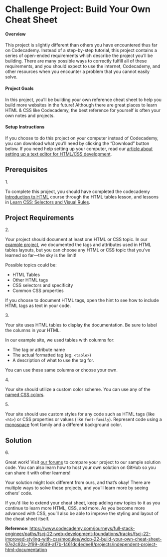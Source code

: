 # Challenge Project: Build Your Own Cheat Sheet

#### Overview

This project is slightly different than others you have encountered thus
far on Codecademy. Instead of a step-by-step tutorial, this project
contains a series of open-ended requirements which describe the project
you’ll be building. There are many possible ways to correctly fulfill
all of these requirements, and you should expect to use the internet,
Codecademy, and other resources when you encounter a problem that you
cannot easily solve.

#### Project Goals

In this project, you’ll be building your own reference cheat sheet to
help you build more websites in the future! Although there are great
places to learn HTML & CSS like Codecademy, the best reference for
yourself is often your own notes and projects.

#### Setup Instructions

If you choose to do this project on your computer instead of Codecademy,
you can download what you’ll need by clicking the “Download” button
below. If you need help setting up your computer, read our
<a href="https://www.codecademy.com/articles/visual-studio-code"
class="e14vpv2g1 gamut-xro1w8-ResetElement-Anchor-AnchorBase e1bhhzie0"
target="_blank">article about setting up a text editor for HTML/CSS
development</a>.

## Prerequisites

1\.

To complete this project, you should have completed the codecademy
<a href="https://www.codecademy.com/learn/learn-html"
class="e14vpv2g1 gamut-xro1w8-ResetElement-Anchor-AnchorBase e1bhhzie0"
target="_blank">Introduction to HTML</a> course through the HTML tables
lesson, and lessons in
<a href="https://www.codecademy.com/learn/learn-css"
class="e14vpv2g1 gamut-xro1w8-ResetElement-Anchor-AnchorBase e1bhhzie0"
target="_blank">Learn CSS: Selectors and Visual Rules</a>.

## Project Requirements

2\.

Your project should document at least one HTML or CSS topic. In our <a
href="https://content.codecademy.com/PRO/independent-practice-projects/html-css-cheat-sheet/example/index.html"
class="e14vpv2g1 gamut-xro1w8-ResetElement-Anchor-AnchorBase e1bhhzie0"
target="_blank" rel="noopener">example project</a>, we documented the
tags and attributes used in HTML tables layouts, but you can choose any
HTML or CSS topic that you’ve learned so far—the sky is the limit!

Possible topics could be:

- HTML Tables
- Other HTML tags
- CSS selectors and specificity
- Common CSS properties

If you choose to document HTML tags, open the hint to see how to include
HTML tags as text in your code.

3\.

Your site uses HTML tables to display the documentation. Be sure to
label the columns in your HTML.

In our example site, we used tables with columns for:

- The tag or attribute name
- The actual formatted tag (eg. `<table>`)
- A description of what to use the tag for.

You can use these same columns or choose your own.

4\.

Your site should utilize a custom color scheme. You can use any of the
<a href="http://www.colors.commutercreative.com/grid/"
class="e14vpv2g1 gamut-xro1w8-ResetElement-Anchor-AnchorBase e1bhhzie0"
target="_blank" rel="noopener">named CSS colors</a>.

5\.

Your site should use custom styles for any code such as HTML tags (like
`<h1>`) or CSS properties or values (like `font-family`). Represent code
using a <a
href="https://developer.mozilla.org/en-US/docs/Web/CSS/font-family#Examples"
class="e14vpv2g1 gamut-xro1w8-ResetElement-Anchor-AnchorBase e1bhhzie0"
target="_blank" rel="noopener">monospace</a> font family and a different
background color.

## Solution

6\.

Great work! Visit <a
href="https://discuss.codecademy.com/t/build-your-own-cheatsheet-challenge-project-html-css/462393"
class="e14vpv2g1 gamut-xro1w8-ResetElement-Anchor-AnchorBase e1bhhzie0"
target="_blank" rel="noopener">our forums</a> to compare your project to
our sample solution code. You can also learn how to host your own
solution on GitHub so you can share it with other learners!

Your solution might look different from ours, and that’s okay! There are
multiple ways to solve these projects, and you’ll learn more by seeing
others’ code.

If you’d like to extend your cheat sheet, keep adding new topics to it
as you continue to learn more HTML, CSS, and more. As you become more
advanced with CSS, you’ll also be able to improve the styling and layout
of the cheat sheet itself.

**Reference**: https://www.codecademy.com/journeys/full-stack-engineer/paths/fscj-22-web-development-foundations/tracks/fscj-22-improved-styling-with-css/modules/wdcp-22-build-your-own-cheat-sheet-67e2c82a-2f99-46d9-a17b-1461dc4edee8/projects/independent-project-html-documentation
